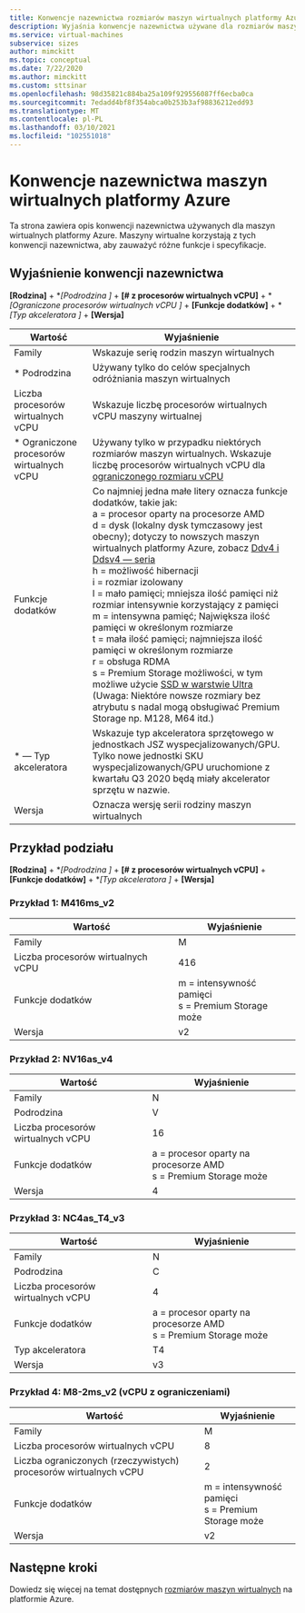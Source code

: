 ```yaml
---
title: Konwencje nazewnictwa rozmiarów maszyn wirtualnych platformy Azure
description: Wyjaśnia konwencje nazewnictwa używane dla rozmiarów maszyn wirtualnych platformy Azure
ms.service: virtual-machines
subservice: sizes
author: mimckitt
ms.topic: conceptual
ms.date: 7/22/2020
ms.author: mimckitt
ms.custom: sttsinar
ms.openlocfilehash: 98d35821c884ba25a109f929556087ff6ecba0ca
ms.sourcegitcommit: 7edadd4bf8f354abca0b253b3af98836212edd93
ms.translationtype: MT
ms.contentlocale: pl-PL
ms.lasthandoff: 03/10/2021
ms.locfileid: "102551018"
---
```

# <a name="azure-virtual-machine-sizes-naming-conventions"></a>Konwencje nazewnictwa maszyn wirtualnych platformy Azure

Ta strona zawiera opis konwencji nazewnictwa używanych dla maszyn wirtualnych platformy Azure. Maszyny wirtualne korzystają z tych konwencji nazewnictwa, aby zauważyć różne funkcje i specyfikacje.

## <a name="naming-convention-explanation"></a>Wyjaśnienie konwencji nazewnictwa

**[Rodzina]**  +  **[Podrodzina *]**  +  **[# z procesorów wirtualnych vCPU]**  +  **[Ograniczone procesorów wirtualnych vCPU *]**  +  **[Funkcje dodatków]**  +  **[Typ akceleratora *]**  +  **[Wersja]**

|Wartość | Wyjaśnienie|
|---|---|
| Family | Wskazuje serię rodzin maszyn wirtualnych| 
| * Podrodzina | Używany tylko do celów specjalnych odróżniania maszyn wirtualnych|
| Liczba procesorów wirtualnych vCPU| Wskazuje liczbę procesorów wirtualnych vCPU maszyny wirtualnej |
| * Ograniczone procesorów wirtualnych vCPU| Używany tylko w przypadku niektórych rozmiarów maszyn wirtualnych. Wskazuje liczbę procesorów wirtualnych vCPU dla [ograniczonego rozmiaru vCPU](https://docs.microsoft.com/azure/virtual-machines/constrained-vcpu) |
| Funkcje dodatków | Co najmniej jedna małe litery oznacza funkcje dodatków, takie jak: <br> a = procesor oparty na procesorze AMD <br> d = dysk (lokalny dysk tymczasowy jest obecny); dotyczy to nowszych maszyn wirtualnych platformy Azure, zobacz [Ddv4 i Ddsv4 — seria](./ddv4-ddsv4-series.md) <br> h = możliwość hibernacji <br> i = rozmiar izolowany <br> l = mało pamięci; mniejsza ilość pamięci niż rozmiar intensywnie korzystający z pamięci <br> m = intensywna pamięć; Największa ilość pamięci w określonym rozmiarze <br> t = mała ilość pamięci; najmniejsza ilość pamięci w określonym rozmiarze <br> r = obsługa RDMA <br> s = Premium Storage możliwości, w tym możliwe użycie [SSD w warstwie Ultra](./disks-types.md#ultra-disk) (Uwaga: Niektóre nowsze rozmiary bez atrybutu s nadal mogą obsługiwać Premium Storage np. M128, M64 itd.)<br> |
| * — Typ akceleratora | Wskazuje typ akceleratora sprzętowego w jednostkach JSZ wyspecjalizowanych/GPU. Tylko nowe jednostki SKU wyspecjalizowanych/GPU uruchomione z kwartału Q3 2020 będą miały akcelerator sprzętu w nazwie. |
| Wersja | Oznacza wersję serii rodziny maszyn wirtualnych |

## <a name="example-breakdown"></a>Przykład podziału

**[Rodzina]**  +  **[Podrodzina *]**  +  **[# z procesorów wirtualnych vCPU]**  +  **[Funkcje dodatków]**  +  **[Typ akceleratora *]**  +  **[Wersja]**

### <a name="example-1-m416ms_v2"></a>Przykład 1: M416ms_v2

|Wartość | Wyjaśnienie|
|---|---|
| Family | M | 
| Liczba procesorów wirtualnych vCPU | 416 |
| Funkcje dodatków | m = intensywność pamięci <br> s = Premium Storage może |
| Wersja | v2 |

### <a name="example-2-nv16as_v4"></a>Przykład 2: NV16as_v4

|Wartość | Wyjaśnienie|
|---|---|
| Family | N | 
| Podrodzina | V |
| Liczba procesorów wirtualnych vCPU | 16 |
| Funkcje dodatków | a = procesor oparty na procesorze AMD <br> s = Premium Storage może |
| Wersja | 4 |

### <a name="example-3-nc4as_t4_v3"></a>Przykład 3: NC4as_T4_v3

|Wartość | Wyjaśnienie|
|---|---|
| Family | N | 
| Podrodzina | C |
| Liczba procesorów wirtualnych vCPU | 4 |
| Funkcje dodatków | a = procesor oparty na procesorze AMD <br> s = Premium Storage może |
| Typ akceleratora | T4 |
| Wersja | v3 |

### <a name="example-4-m8-2ms_v2-constrained-vcpu"></a>Przykład 4: M8-2ms_v2 (vCPU z ograniczeniami)

|Wartość | Wyjaśnienie|
|---|---|
| Family | M | 
| Liczba procesorów wirtualnych vCPU | 8 |
| Liczba ograniczonych (rzeczywistych) procesorów wirtualnych vCPU | 2 |
| Funkcje dodatków | m = intensywność pamięci <br> s = Premium Storage może |
| Wersja | v2 |

## <a name="next-steps"></a>Następne kroki

Dowiedz się więcej na temat dostępnych [rozmiarów maszyn wirtualnych](./sizes.md) na platformie Azure. 
